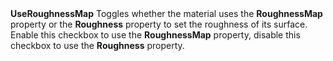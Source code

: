 <tr>
<td><strong>UseRoughnessMap</strong></td>
<td></td>
<td></td>
<td>Toggles whether the material uses the <strong>RoughnessMap</strong> property or the <strong>Roughness</strong> property to set the roughness of its surface. Enable this checkbox to use the <strong>RoughnessMap</strong> property, disable this checkbox to use the <strong>Roughness</strong> property.</td>
</tr>
